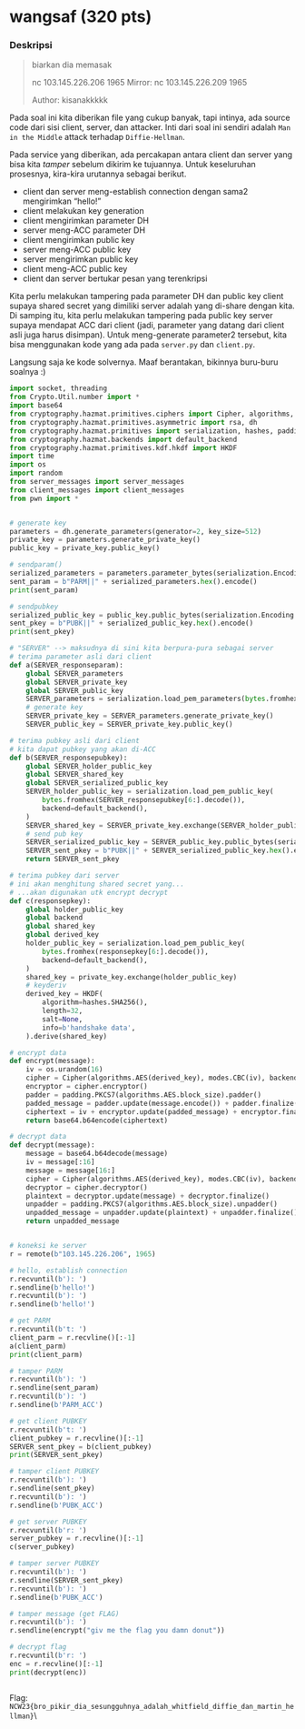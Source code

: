 # wangsaf (320 pts)

### Deskripsi

> biarkan dia memasak
>
> nc 103.145.226.206 1965 Mirror: nc 103.145.226.209 1965
>
> Author: kisanakkkkk

Pada soal ini kita diberikan file yang cukup banyak, tapi intinya, ada source code dari sisi client, server, dan attacker. Inti dari soal ini sendiri adalah `Man in the Middle` attack terhadap `Diffie-Hellman`.

Pada service yang diberikan, ada percakapan antara client dan server yang bisa kita _tamper_ sebelum dikirim ke tujuannya. Untuk keseluruhan prosesnya, kira-kira urutannya sebagai berikut.

* client dan server meng-establish connection dengan sama2 mengirimkan “hello!”
* client melakukan key generation
* client mengirimkan parameter DH
* server meng-ACC parameter DH
* client mengirimkan public key
* server meng-ACC public key
* server mengirimkan public key
* client meng-ACC public key
* client dan server bertukar pesan yang terenkripsi

Kita perlu melakukan tampering pada parameter DH dan public key client supaya shared secret yang dimiliki server adalah yang di-share dengan kita. Di samping itu, kita perlu melakukan tampering pada public key server supaya mendapat ACC dari client (jadi, parameter yang datang dari client asli juga harus disimpan). Untuk meng-generate parameter2 tersebut, kita bisa menggunakan kode yang ada pada `server.py` dan `client.py`.

Langsung saja ke kode solvernya. Maaf berantakan, bikinnya buru-buru soalnya :)

```python
import socket, threading
from Crypto.Util.number import *
import base64
from cryptography.hazmat.primitives.ciphers import Cipher, algorithms, modes
from cryptography.hazmat.primitives.asymmetric import rsa, dh
from cryptography.hazmat.primitives import serialization, hashes, padding
from cryptography.hazmat.backends import default_backend
from cryptography.hazmat.primitives.kdf.hkdf import HKDF
import time
import os
import random
from server_messages import server_messages
from client_messages import client_messages
from pwn import *


# generate key
parameters = dh.generate_parameters(generator=2, key_size=512)
private_key = parameters.generate_private_key()
public_key = private_key.public_key()

# sendparam()
serialized_parameters = parameters.parameter_bytes(serialization.Encoding.PEM, serialization.ParameterFormat.PKCS3)
sent_param = b"PARM||" + serialized_parameters.hex().encode()
print(sent_param)

# sendpubkey
serialized_public_key = public_key.public_bytes(serialization.Encoding.PEM, serialization.PublicFormat.SubjectPublicKeyInfo)
sent_pkey = b"PUBK||" + serialized_public_key.hex().encode()
print(sent_pkey)

# "SERVER" --> maksudnya di sini kita berpura-pura sebagai server
# terima parameter asli dari client
def a(SERVER_responseparam):
	global SERVER_parameters
	global SERVER_private_key
	global SERVER_public_key
	SERVER_parameters = serialization.load_pem_parameters(bytes.fromhex(SERVER_responseparam[6:].decode()))
	# generate key
	SERVER_private_key = SERVER_parameters.generate_private_key()
	SERVER_public_key = SERVER_private_key.public_key()

# terima pubkey asli dari client
# kita dapat pubkey yang akan di-ACC
def b(SERVER_responsepubkey):
	global SERVER_holder_public_key
	global SERVER_shared_key
	global SERVER_serialized_public_key
	SERVER_holder_public_key = serialization.load_pem_public_key(
		bytes.fromhex(SERVER_responsepubkey[6:].decode()),
		backend=default_backend(),
	)
	SERVER_shared_key = SERVER_private_key.exchange(SERVER_holder_public_key)
	# send pub key
	SERVER_serialized_public_key = SERVER_public_key.public_bytes(serialization.Encoding.PEM, serialization.PublicFormat.SubjectPublicKeyInfo)
	SERVER_sent_pkey = b"PUBK||" + SERVER_serialized_public_key.hex().encode()
	return SERVER_sent_pkey

# terima pubkey dari server
# ini akan menghitung shared secret yang...
# ...akan digunakan utk encrypt decrypt
def c(responsepkey):
	global holder_public_key
	global backend
	global shared_key
	global derived_key
	holder_public_key = serialization.load_pem_public_key(
		bytes.fromhex(responsepkey[6:].decode()),
		backend=default_backend(),
	)
	shared_key = private_key.exchange(holder_public_key)
	# keyderiv
	derived_key = HKDF(
		algorithm=hashes.SHA256(),
		length=32,
		salt=None,
		info=b'handshake data',
	).derive(shared_key)

# encrypt data
def encrypt(message):
	iv = os.urandom(16)
	cipher = Cipher(algorithms.AES(derived_key), modes.CBC(iv), backend=default_backend())
	encryptor = cipher.encryptor()
	padder = padding.PKCS7(algorithms.AES.block_size).padder()
	padded_message = padder.update(message.encode()) + padder.finalize()
	ciphertext = iv + encryptor.update(padded_message) + encryptor.finalize()
	return base64.b64encode(ciphertext)

# decrypt data
def decrypt(message):
	message = base64.b64decode(message)
	iv = message[:16]
	message = message[16:]
	cipher = Cipher(algorithms.AES(derived_key), modes.CBC(iv), backend=default_backend())
	decryptor = cipher.decryptor()
	plaintext = decryptor.update(message) + decryptor.finalize()
	unpadder = padding.PKCS7(algorithms.AES.block_size).unpadder()
	unpadded_message = unpadder.update(plaintext) + unpadder.finalize()
	return unpadded_message


# koneksi ke server
r = remote(b"103.145.226.206", 1965)

# hello, establish connection
r.recvuntil(b'): ')
r.sendline(b'hello!')
r.recvuntil(b'): ')
r.sendline(b'hello!')

# get PARM
r.recvuntil(b't: ')
client_parm = r.recvline()[:-1]
a(client_parm)
print(client_parm)

# tamper PARM
r.recvuntil(b'): ')
r.sendline(sent_param)
r.recvuntil(b'): ')
r.sendline(b'PARM_ACC')

# get client PUBKEY
r.recvuntil(b't: ')
client_pubkey = r.recvline()[:-1]
SERVER_sent_pkey = b(client_pubkey)
print(SERVER_sent_pkey)

# tamper client PUBKEY
r.recvuntil(b'): ')
r.sendline(sent_pkey)
r.recvuntil(b'): ')
r.sendline(b'PUBK_ACC')

# get server PUBKEY
r.recvuntil(b'r: ')
server_pubkey = r.recvline()[:-1]
c(server_pubkey)

# tamper server PUBKEY
r.recvuntil(b'): ')
r.sendline(SERVER_sent_pkey)
r.recvuntil(b'): ')
r.sendline(b'PUBK_ACC')

# tamper message (get FLAG)
r.recvuntil(b'): ')
r.sendline(encrypt("giv me the flag you damn donut"))

# decrypt flag
r.recvuntil(b'r: ')
enc = r.recvline()[:-1]
print(decrypt(enc))
```

<figure><img src="https://lh7-rt.googleusercontent.com/docsz/AD_4nXeN2mbA9LAKpIaFaCtUtJVxPdpwQqkV0VNY86OrZRuRrkfRmmbScPWidbjNsGuBg1__RJHuau5XXJox4G354i4OLvGn_YWlb4CB4i_2mguaVTj10ZyJXNvyUffhV5-PYULO0YoklmnugUR7ccZxIkScBahv?key=BAXu6xjRjwtQCs9M05USOQ" alt=""><figcaption></figcaption></figure>

Flag: `NCW23{bro_pikir_dia_sesungguhnya_adalah_whitfield_diffie_dan_martin_hellman}`\
